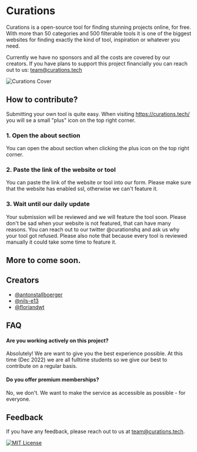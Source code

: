 # Curations

Curations is a open-source tool for finding stunning projects online, for free.
With more than 50 categories and 500 filterable tools it is one of the biggest websites for finding exactly the kind of tool, inspiration or whatever you need.

Currently we have no sponsors and all the costs are covered by our creators.
If you have plans to support this project financially you can reach out to us: team@curations.tech

![Curations Cover](./public/images/curations_social_image.jpg)

## How to contribute?
Submitting your own tool is quite easy. When visiting https://curations.tech/ you will se a small "plus" icon on the top right corner.

### 1. Open the about section
You can open the about section when clicking the plus icon on the top right corner.

### 2. Paste the link of the website or tool
You can paste the link of the website or tool into our form. Please make sure that
the website has enabled ssl, otherwise we can't feature it.

### 3. Wait until our daily update
Your submission will be reviewed and we will feature the tool soon. Please don't be sad when your website is not featured, that can have many reasons.
You can reach out to our twitter @curationshq and ask us why your tool got refused.
Please also note that because every tool is reviewed manually it could take some time to feature it.

## More to come soon.
## Creators

- [@antonstallboerger](https://github.com/antonstallboerger)
- [@nils-e13](https://github.com/nils-e13)
- [@floriandwt](https://www.github.com/floriandwt)


## FAQ

#### Are you working actively on this project?

Absolutely! We are want to give you the best experience possible. At this time (Dec 2022) we
are all fulltime students so we give our best to contribute on a regular basis.

#### Do you offer premium memberships?

No, we don't. We want to make the service as accessible as possible - for everyone.


## Feedback

If you have any feedback, please reach out to us at team@curations.tech.


[![MIT License](https://img.shields.io/badge/License-MIT-green.svg)](https://choosealicense.com/licenses/mit/)
